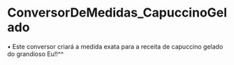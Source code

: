 # ConversorDeMedidas_CapuccinoGelado
• Este conversor criará a medida exata para a receita de capuccino gelado do grandioso Eu!!^^
